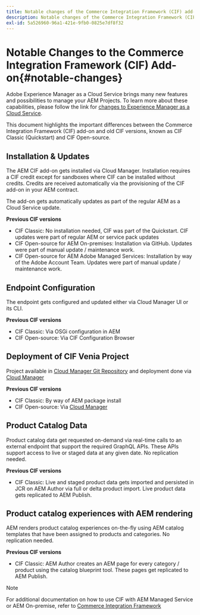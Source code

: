 ```yaml
---
title: Notable changes of the Commerce Integration Framework (CIF) add-on
description: Notable changes of the Commerce Integration Framework (CIF) compared to old CIF versions.
exl-id: 5a526960-96a1-421e-9fb0-0825e7df8f32
---
```

# Notable Changes to the Commerce Integration Framework (CIF) Add-on{#notable-changes}

Adobe Experience Manager as a Cloud Service brings many new features and possibilities to manage your AEM Projects. To learn more about these capabilities, please follow the link for [changes to Experience Manager as a Cloud Service](/help/release-notes/aem-cloud-changes.md).

This document highlights the important differences between the Commerce Integration Framework (CIF) add-on and old CIF versions, known as CIF Classic (Quickstart) and CIF Open-source.

## Installation & Updates

The AEM CIF add-on gets installed via Cloud Manager. Installation requires a CIF credit except for sandboxes where CIF can be installed without credits. Credits are received automatically via the provisioning of the CIF add-on in your AEM contract.

The add-on gets automatically updates as part of the regular AEM as a Cloud Service update.

**Previous CIF versions**

* CIF Classic: No installation needed, CIF was part of the Quickstart. CIF updates were part of regular AEM or service pack updates
* CIF Open-source for AEM On-premises: Installation via GitHub. Updates were part of manual update / maintenance work.
* CIF Open-source for AEM Adobe Managed Services: Installation by way of the Adobe Account Team. Updates were part of manual update / maintenance work.

## Endpoint Configuration

The endpoint gets configured and updated either via Cloud Manager UI or its CLI.

**Previous CIF versions**

* CIF Classic: Via OSGi configuration in AEM
* CIF Open-source: Via CIF Configuration Browser

## Deployment of CIF Venia Project

Project available in [Cloud Manager Git Repository](https://experienceleague.adobe.com/docs/experience-manager-cloud-service/content/implementing/using-cloud-manager/managing-code/integrating-with-git.html) and deployment done via [Cloud Manager](https://experienceleague.adobe.com/docs/experience-manager-cloud-service/content/implementing/deploying/overview.html)

**Previous CIF versions**

* CIF Classic: By way of AEM package install
* CIF Open-source: Via [Cloud Manager](https://experienceleague.adobe.com/docs/experience-manager-cloud-manager/content/introduction.html)

## Product Catalog Data

Product catalog data get requested on-demand via real-time calls to an external endpoint that support the required GraphQL APIs. These APIs support access to live or staged data at any given date. No replication needed.

**Previous CIF versions**

* CIF Classic: Live and staged product data gets imported and persisted in JCR on AEM Author via full or delta product import. Live product data gets replicated to AEM Publish.

## Product catalog experiences with AEM rendering

AEM renders product catalog experiences on-the-fly using AEM catalog templates that have been assigned to products and categories. No replication needed.

**Previous CIF versions**

* CIF Classic: AEM Author creates an AEM page for every category / product using the catalog blueprint tool. These pages get replicated to AEM Publish.

>[!NOTE]
>
>For additional documentation on how to use CIF with AEM Managed Service or AEM On-premise, refer to [Commerce Integration Framework](https://www.adobe.io/apis/experiencecloud/commerce-integration-framework/getting-started.html)
